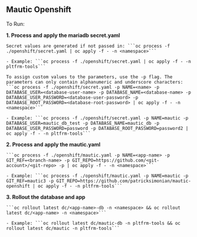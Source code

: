 ## Mautic Openshift

To Run:

**1. Process and apply the mariadb secret.yaml**

    Secret values are generated if not passed in: ```oc process -f ./openshift/secret.yaml | oc apply -f - -n <namespace>```

    - Example: ```oc process -f ./openshift/secret.yaml | oc apply -f - -n pltfrm-tools```

    To assign custom values to the parameters, use the -p flag. The parameters can only contain alphanumeric and underscore characters:
    ```oc process -f ./openshift/secret.yaml -p NAME=<name> -p DATABASE_USER=<database-user-name> -p DATABASE_NAME=<database-name> -p DATABASE_USER_PASSWORD=<database-user-password> -p DATABASE_ROOT_PASSWORD=<database-root-password> | oc apply -f - -n <namespace>```

    - Example: ```oc process -f ./openshift/secret.yaml -p NAME=mautic -p DATABASE_USER=mautic_db_test -p DATABASE_NAME=mautic_db -p DATABASE_USER_PASSWORD=password -p DATABASE_ROOT_PASSWORD=password2 | oc apply -f - -n pltfrm-tools```

**2. Process and apply the mautic.yaml**

    ```oc process -f ./openshift/mautic.yaml -p NAME=<app-name> -p GIT_REF=<branch-name> -p GIT_REPO=https://github.com/<git-account>/<git-repo> -p | oc apply -f - -n <namespace>```

    - Example: ```oc process -f ./openshift/mautic.yaml -p NAME=mautic -p GIT_REF=mautic3 -p GIT_REPO=https://github.com/patricksimonian/mautic-openshift | oc apply -f - -n pltfrm-tools```

**3. Rollout the database and app**

    ```oc rollout latest dc/<app-name>-db -n <namespace> && oc rollout latest dc/<app-name> -n <namespace>```

    - Example: ```oc rollout latest dc/mautic-db -n pltfrm-tools && oc rollout latest dc/mautic -n pltfrm-tools```
    